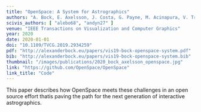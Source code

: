```yaml
---
title: "OpenSpace: A System for Astrographics"
authors: "A. Bock, E. Axelsson, J. Costa, G. Payne, M. Acinapura, V. Trakinski, C. Emmart, C. Silva, C. Hansen, A. Ynnerman"
scivis_authors: [ "alebo68", "andyn27" ]
venue: "IEEE Transactions on Visualization and Computer Graphics"
year: 2020
date: 2020-01-01
doi: "10.1109/TVCG.2019.2934259"
pdf: "http://alexanderbock.eu/papers/vis19-bock-openspace-system.pdf"
bib: "http://alexanderbock.eu/papers/vis19-bock-openspace-system.bib"
thumbnail: "/images/publications/2020_bock_axelsson_openspace.jpg"
link: "https://github.com/OpenSpace/OpenSpace"
link_title: "Code"
---
```


This paper describes how OpenSpace meets these challenges in an open source effort thatis paving the path for the next generation of interactive astrographics.
